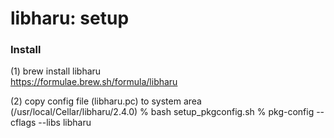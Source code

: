 libharu: setup
===============


### Install
(1) brew install libharu  
https://formulae.brew.sh/formula/libharu  

(2) copy config file (libharu.pc) to system area (/usr/local/Cellar/libharu/2.4.0)
% bash setup_pkgconfig.sh
% pkg-config --cflags --libs libharu

